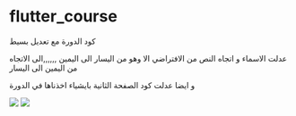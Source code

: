 # flutter_course
كود الدورة مع تعديل بسيط 

عدلت الاسماء و اتجاه النص من الافتراضي الا وهو من اليسار الى اليمين ,,,,,,الى الاتجاه من اليمين الى اليسار

و ايضا عدلت كود الصفحة الثانية بايشياء اخذناها في الدورة 


![](/readme_images/Homepage.jpg)
![](/readme_images/chatscreen.jpg)
